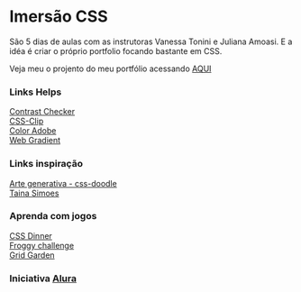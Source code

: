 ﻿# Imersão CSS

São 5 dias de aulas com as instrutoras Vanessa Tonini e Juliana Amoasi. E a idéa é criar o próprio portfolio focando bastante em CSS.

Veja meu o projento do meu portfólio acessando [AQUI](https://rafael2s.github.io/imersao-css/) 

### Links Helps
[Contrast Checker](https://contrastchecker.com/)<br />
[CSS-Clip](https://bennettfeely.com/clippy/)<br />
[Color Adobe](https://color.adobe.com/pt/create)<br />
[Web Gradient](https://webgradients.com/)<br />

### Links inspiração
[Arte generativa - css-doodle](https://css-doodle.com/)<br />
[Taina Simoes](http://tainasimoes.com.br/generative-art/)

### Aprenda com jogos
[CSS Dinner](https://flukeout.github.io/)<br />
[Froggy challenge](http://flexboxfroggy.com/)<br />
[Grid Garden](https://cssgridgarden.com/)

### Iniciativa [Alura](https://www.alura.com.br/)
